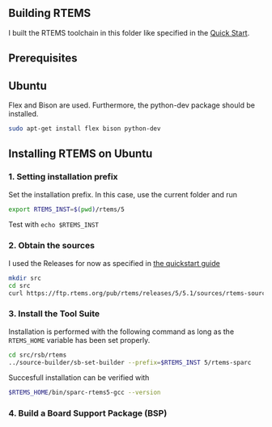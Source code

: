## Building RTEMS

I built the RTEMS toolchain in this folder like
specified in the [Quick Start](https://docs.rtems.org/branches/master/user/start/index.html).

## Prerequisites

## Ubuntu
Flex and Bison are used. Furthermore, the python-dev package should be installed.

```sh
sudo apt-get install flex bison python-dev
```

## Installing RTEMS on Ubuntu

### 1. Setting installation prefix

Set the installation prefix. In this case, use the current folder
and run

```sh
export RTEMS_INST=$(pwd)/rtems/5
```

Test with `echo $RTEMS_INST`

### 2. Obtain the sources

I used the Releases for now as specified in 
[the quickstart guide](https://docs.rtems.org/branches/master/user/start/sources.html)

```sh
mkdir src
cd src
curl https://ftp.rtems.org/pub/rtems/releases/5/5.1/sources/rtems-source-builder-5.1.tar.xz | tar xJf -
```

### 3. Install the Tool Suite

Installation is performed with the following command
as long as the `RTEMS_HOME` variable has been set properly.

```sh
cd src/rsb/rtems
../source-builder/sb-set-builder --prefix=$RTEMS_INST 5/rtems-sparc
```

Succesfull installation can be verified with
```sh
$RTEMS_HOME/bin/sparc-rtems5-gcc --version
```

### 4. Build a Board Support Package (BSP)
